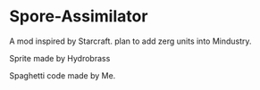 # Spore-Assimilator
A mod inspired by Starcraft. plan to add zerg units into Mindustry.

Sprite made by Hydrobrass

Spaghetti code made by Me.


